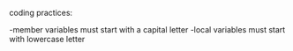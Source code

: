 coding practices:

-member variables must start with a capital letter
-local variables must start with lowercase letter